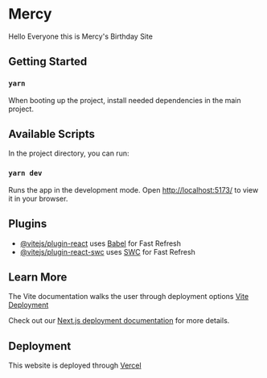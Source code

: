 # Mercy

Hello Everyone this is Mercy's Birthday Site

## Getting Started

### `yarn`

When booting up the project, install needed dependencies in the main project.

## Available Scripts

In the project directory, you can run:

### `yarn dev`

Runs the app in the development mode.
Open [http://localhost:5173/](http://localhost:5173) to view it in your browser.

## Plugins

- [@vitejs/plugin-react](https://github.com/vitejs/vite-plugin-react/blob/main/packages/plugin-react/README.md) uses [Babel](https://babeljs.io/) for Fast Refresh
- [@vitejs/plugin-react-swc](https://github.com/vitejs/vite-plugin-react-swc) uses [SWC](https://swc.rs/) for Fast Refresh

## Learn More

The Vite documentation walks the user through deployment options [Vite Deployment](https://vitejs.dev/guide/static-deploy)

Check out our [Next.js deployment documentation](https://nextjs.org/docs/deployment) for more details.

## Deployment

This website is deployed through [Vercel](https://vercel.com/)

